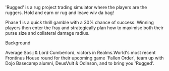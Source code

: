 'Rugged' is a rug project trading simulator where the players are the ruggers. Hold and earn or rug and leave wiv da bag!

Phase 1 is a quick thrill gamble with a 30% chance of success. Winning players then enter the fray and strategically plan how to maximise both their purse size and collateral damage radius.

Background

Average Sosij & Lord Cumberlord, victors in Realms.World's most recent Frontinus House round for their upcoming game 'Fallen Order', team up with Dojo Basecamp alumni, DeusVult & Odinson, and to bring you 'Rugged'.

